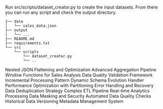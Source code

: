 Run src/scripts/dataset_creator.py to create the input datasets. From there you can run any script
and check the output directory.


```
├── data
│   └── sales_data.json
├── output
|   └── ...
├── README.md
├── requirements.txt
└── src
    └── scripts
        └── dataset_creator.py
        └── ..
```


Nested JSON Flattening and Optimization
Advanced Aggregation Pipeline
Window Functions for Sales Analysis
Data Quality Validation Framework
Incremental Processing Pattern
Dynamic Schema Evolution Handler
Performance Optimization with Partitioning
Error Handling and Recovery
Data Deduplication Strategy
Complex ETL Pipeline
Real-time Analytics Processing
Data Masking and Security
Automated Data Quality Checks
Historical Data Versioning
Metadata Management System